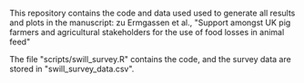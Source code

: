 This repository contains the code and data used used to generate all results and plots in the manuscript: 
zu Ermgassen et al., "Support amongst UK pig farmers and agricultural stakeholders for the use of food losses in animal feed"

The file "scripts/swill_survey.R" contains the code, and the survey data are stored in "swill_survey_data.csv".
